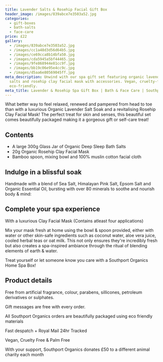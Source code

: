 ```yaml
---
title: Lavender Salts & Rosehip Facial Gift Box
header_image: /images/839abce7e3503a52.jpg
categories:
  - gift-boxes
  - bath-salts
  - face-care
price: £22
gallery:
  - /images/839abce7e3503a52.jpg
  - /images/cc1a48d3d56d64b5.jpg
  - /images/ce69cca8b14bfa50.jpg
  - /images/cda5945a5bf44465.jpg
  - /images/9fe868944e81cc9f.jpg
  - /images/bb19c06e95e4cc9c.jpg
  - /images/d5aa6e80569045ff.jpg
meta_description: Unwind with our spa gift set featuring organic lavender bath
  salts and rosehip clay facial mask with accessories. Vegan, cruelty-free and
  eco-friendly.
meta_title: Lavender & Rosehip Spa Gift Box | Bath & Face Care | Southport Organics
---
```

What better way to feel relaxed, renewed and pampered from head to toe than with a luxurious Organic Lavender Salt Soak and a revitalising Rosehip Clay Facial Mask! The perfect treat for skin and senses, this beautiful set comes beautifully packaged making it a gorgeous gift or self-care treat!

## Contents

- A large 300g Glass Jar of Organic Deep Sleep Bath Salts
- 20g Organic Rosehip Clay Facial Mask
- Bamboo spoon, mixing bowl and 100% muslin cotton facial cloth

## Indulge in a blissful soak

Handmade with a blend of Sea Salt, Himalayan Pink Salt, Epsom Salt and Organic Essential Oil, bursting with over 80 minerals to soothe and nourish body & mind:

## Complete your spa experience

With a luxurious Clay Facial Mask (Contains atleast four applications)

Mix your mask fresh at home using the bowl & spoon provided, either with water or other skin-safe ingredients such as coconut water, aloe vera juice, cooled herbal teas or oat milk. This not only ensures they're incredibly fresh but also creates a spa-inspired ambiance through the ritual of blending elements of earth & water.

Treat yourself or let someone know you care with a Southport Organics Home Spa Box! 

## Product details

Free from artificial fragrance, colour, parabens, sillicones, petroleum derivatives or sulphates.

Gift messages are free with every order.

All Southport Organics orders are beautifully packaged using eco friendly materials

Fast despatch + Royal Mail 24hr Tracked

Vegan, Cruelty Free & Palm Free

With your support, Southport Organics donates £50 to a different animal charity each month
